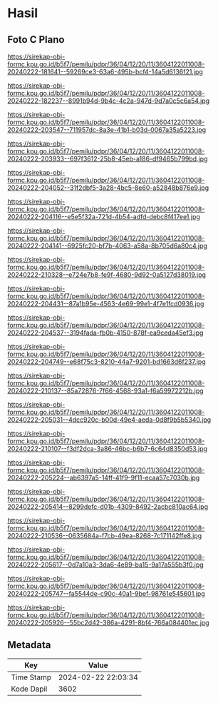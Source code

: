# Hasil

## Foto C Plano

https://sirekap-obj-formc.kpu.go.id/b5f7/pemilu/pdpr/36/04/12/20/11/3604122011008-20240222-181641--59269ce3-63a6-495b-bcf4-14a5d6136f21.jpg

https://sirekap-obj-formc.kpu.go.id/b5f7/pemilu/pdpr/36/04/12/20/11/3604122011008-20240222-182237--8991b94d-9b4c-4c2a-947d-9d7a0c5c6a54.jpg

https://sirekap-obj-formc.kpu.go.id/b5f7/pemilu/pdpr/36/04/12/20/11/3604122011008-20240222-203547--711957dc-8a3e-41b1-b03d-0067a35a5223.jpg

https://sirekap-obj-formc.kpu.go.id/b5f7/pemilu/pdpr/36/04/12/20/11/3604122011008-20240222-203933--697f3612-25b8-45eb-a186-df9465b799bd.jpg

https://sirekap-obj-formc.kpu.go.id/b5f7/pemilu/pdpr/36/04/12/20/11/3604122011008-20240222-204052--31f2dbf5-3a28-4bc5-8e60-a52848b876e9.jpg

https://sirekap-obj-formc.kpu.go.id/b5f7/pemilu/pdpr/36/04/12/20/11/3604122011008-20240222-204116--e5e5f32a-721d-4b54-adfd-debc8f417ee1.jpg

https://sirekap-obj-formc.kpu.go.id/b5f7/pemilu/pdpr/36/04/12/20/11/3604122011008-20240222-204141--6925fc20-bf7b-4063-a58a-8b705d6a80c4.jpg

https://sirekap-obj-formc.kpu.go.id/b5f7/pemilu/pdpr/36/04/12/20/11/3604122011008-20240222-210328--e724e7b8-fe9f-4680-9d92-0a5127d38019.jpg

https://sirekap-obj-formc.kpu.go.id/b5f7/pemilu/pdpr/36/04/12/20/11/3604122011008-20240222-204431--87a1b95e-4563-4e69-99e1-4f7e1fcd0936.jpg

https://sirekap-obj-formc.kpu.go.id/b5f7/pemilu/pdpr/36/04/12/20/11/3604122011008-20240222-204537--3194fada-fb0b-4150-878f-ea9ceda45ef3.jpg

https://sirekap-obj-formc.kpu.go.id/b5f7/pemilu/pdpr/36/04/12/20/11/3604122011008-20240222-204749--e68f75c3-8210-44a7-9201-bd1663d6f237.jpg

https://sirekap-obj-formc.kpu.go.id/b5f7/pemilu/pdpr/36/04/12/20/11/3604122011008-20240222-210137--85a72876-7f66-4568-93a1-f6a59972212b.jpg

https://sirekap-obj-formc.kpu.go.id/b5f7/pemilu/pdpr/36/04/12/20/11/3604122011008-20240222-205031--4dcc920c-b00d-49e4-aeda-0d8f9b5b5340.jpg

https://sirekap-obj-formc.kpu.go.id/b5f7/pemilu/pdpr/36/04/12/20/11/3604122011008-20240222-210107--f3df2dca-3a86-46bc-b6b7-6c64d8350d53.jpg

https://sirekap-obj-formc.kpu.go.id/b5f7/pemilu/pdpr/36/04/12/20/11/3604122011008-20240222-205224--ab6397a5-14ff-41f9-9f11-ecaa57c7030b.jpg

https://sirekap-obj-formc.kpu.go.id/b5f7/pemilu/pdpr/36/04/12/20/11/3604122011008-20240222-205414--8299defc-d01b-4309-8492-2acbc810ac64.jpg

https://sirekap-obj-formc.kpu.go.id/b5f7/pemilu/pdpr/36/04/12/20/11/3604122011008-20240222-210536--0635684a-f7cb-49ea-8268-7c171142ffe8.jpg

https://sirekap-obj-formc.kpu.go.id/b5f7/pemilu/pdpr/36/04/12/20/11/3604122011008-20240222-205617--0d7a10a3-3da6-4e89-ba15-9a17a555b3f0.jpg

https://sirekap-obj-formc.kpu.go.id/b5f7/pemilu/pdpr/36/04/12/20/11/3604122011008-20240222-205747--fa5544de-c90c-40a1-9bef-98761e545601.jpg

https://sirekap-obj-formc.kpu.go.id/b5f7/pemilu/pdpr/36/04/12/20/11/3604122011008-20240222-205926--55bc2d42-386a-4291-8bf4-766a084401ec.jpg


## Metadata

| Key        | Value               |
| ---------- | ------------------- |
| Time Stamp | 2024-02-22 22:03:34 |
| Kode Dapil | 3602                |



